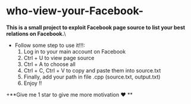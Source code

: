 # who-view-your-Facebook-
**This is a small project to exploit Facebook page source to list your best relations on Facebook.**\

+ Follow some step to use it!!!:
  1. Log in to your main account on Facebook
  2. Ctrl + U to view page source
  3. Ctrl + A to choose all
  4. Ctrl + C, Ctrl + V to copy and paste them into source.txt
  5. Finally, add your path in file .cpp (source.txt, output.txt)
  6. Enjoy !!

+**Give me 1 star to give me more motivation ❤ **
